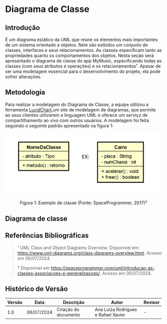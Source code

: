 # Diagrama de Classe

## Introdução

É um diagrama estático da UML que reúne os elementos mais importantes de um sistema orientado a objetos. Nele são exibidos um conjunto de classes, 
interfaces e seus relacionamentos. As classes especificam tanto as propriedades quanto os comportamentos dos objetos. Nesta seção será apresentado 
o diagrama de classe do app MyMusic, especificando todas as classes (com seus atributos e operações) e os relacionamentos¹. Apesar de ser uma 
modelagem essencial para o desenvolvimento do projeto, ela pode sofrer alterações.

## Metodologia

Para realizar a modelagem do Diagrama de Classe, a equipe utilizou a ferramenta [LucidChart](https://www.lucidchart.com/pages/pt),um site de 
modelagem de diagramas, que permite ao seus clientes utilizarem a linguagem UML e oferece um serviço de compartilhamento ao vivo com outros usuários. 
A modelagem foi feita seguindo o seguinte padrão apresentado na figura 1:

<div style="text-align: center">
  <img src="../../Assets/diagramaClasseEx.png" alt="Diagrama de classe" title="Título da Imagem" />
  <p>Figura 1: Exemplo de classe (Fonte: SpaceProgrammer, 2017)²</p>
</div>

## Diagrama de classe   

## Referências Bibliográficas

> ¹ UML Class and Object Diagrams Overview. Disponível em: <https://www.uml-diagrams.org/class-diagrams-overview.html>. Acesso em 06/07/2024

> ² Disponível em <https://spaceprogrammer.com/uml/introducao-as-classes-associacoes-e-generalizacoes/>. Acesso em 06/07/2024.


## Histórico de Versão

| Versão  | Data       | Descrição                  | Autor                    | Revisor   |
|---------|------------|----------------------------|-------------|-----------|
| 1.0     | 06/07/2024 | Criação do documento | Ana Luíza Rodrigues e Rafael Xavier | - |